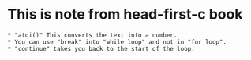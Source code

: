 # This is note from head-first-c book

	* "atoi()" This converts the text into a number.
	* You can use "break" into "while loop" and not in "for loop".
	* "continue" takes you back to the start of the loop.
